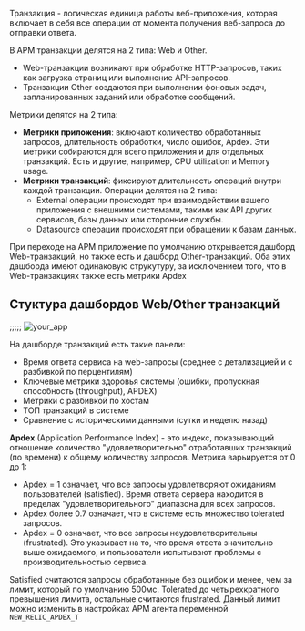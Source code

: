 Транзакция - логическая единица работы веб-приложения, которая включает в себя все операции от момента получения веб-запроса до отправки ответа.

В APM транзакции делятся на 2 типа: Web и Other.
- Web-транзакции возникают при обработке HTTP-запросов, таких как загрузка страниц или выполнение API-запросов.
- Транзакции Other создаются при выполнении фоновых задач, запланированных заданий или обработке сообщений.

Метрики делятся на 2 типа:
- **Метрики приложения**: включают количество обработанных запросов, длительность обработки, число ошибок, Apdex. Эти метрики собираются для всего приложения и для отдельных транзакций. Есть и другие, например, CPU utilization и Memory usage.
- **Метрики транзакций**: фиксируют длительность операций внутри каждой транзакции.
  Операции делятся на 2 типа:
  - External операции происходят при взаимодействии вашего приложения с внешними системами, такими как API других сервисов, базы данных или сторонние службы.
  - Datasource операции происходят при обращении к базам данных.

При переходе на APM приложение по умолчанию открывается дашборд Web-транзакций, но также есть и дашборд Other-транзакций. Оба этих дашборда имеют одинаковую струкутуру, за исключением того, что в Web-транзакциях также есть метрики Apdex

## Стуктура дашбордов Web/Other транзакций

;;;;; ![your_app](images/img1.png)

На дашборде транзакций есть такие панели:

- Время ответа сервиса на web-запросы (среднее с детализацией и с разбивкой по перцентилям)
- Ключевые метрики здоровья системы (ошибки, пропускная способность (throughput), APDEX)
- Метрики с разбивкой по хостам
- ТОП транзакций в системе
- Сравнение с историческими данными (сутки и неделю назад)

**Apdex** (Application Performance Index) - это индекс, показывающий отношение  количество "удовлетворительно" отработавших транзакций (по времени) к общему количеству запросов. Метрика варьируется от 0 до 1:
* Apdex = 1 означает, что все запросы удовлетворяют ожиданиям пользователей (satisfied). Время ответа сервера находится в пределах "удовлетворительного" диапазона для всех запросов.
* Apdex более 0.7 означает, что в системе есть множество tolerated запросов.
* Apdex = 0 означает, что все запросы неудовлетворительны (frustrated). Это указывает на то, что время ответа значительно выше ожидаемого, и пользователи испытывают проблемы с производительностью сервиса.

Satisfied считаются запросы обработанные без ошибок и менее, чем за лимит, который по умолчанию 500мс. Tolerated до четырехкратного превышения лимита, остальные считаются frustrated. Данный лимит можно изменить в настройках APM агента переменной `NEW_RELIC_APDEX_T`


